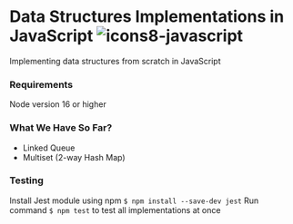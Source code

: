 # Data Structures Implementations in JavaScript ![icons8-javascript](https://user-images.githubusercontent.com/83048295/159117487-807387ef-290b-4518-931a-f3249240ec2c.svg)
Implementing data structures from scratch in JavaScript

### Requirements
Node version 16 or higher

### What We Have So Far?
* Linked Queue
* Multiset (2-way Hash Map)

### Testing
Install Jest module using npm `$ npm install --save-dev jest`
Run command `$ npm test` to test all implementations at once
